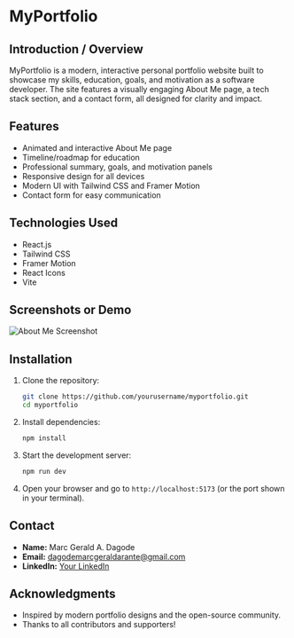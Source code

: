 # MyPortfolio

## Introduction / Overview
MyPortfolio is a modern, interactive personal portfolio website built to showcase my skills, education, goals, and motivation as a software developer. The site features a visually engaging About Me page, a tech stack section, and a contact form, all designed for clarity and impact.

## Features
- Animated and interactive About Me page
- Timeline/roadmap for education
- Professional summary, goals, and motivation panels
- Responsive design for all devices
- Modern UI with Tailwind CSS and Framer Motion
- Contact form for easy communication

## Technologies Used
- React.js
- Tailwind CSS
- Framer Motion
- React Icons
- Vite

## Screenshots or Demo
![About Me Screenshot](./assets/mengaba.png)
<!-- Add more screenshots or a link to a live demo if available -->

## Installation
1. Clone the repository:
   ```bash
   git clone https://github.com/yourusername/myportfolio.git
   cd myportfolio
   ```
2. Install dependencies:
   ```bash
   npm install
   ```
3. Start the development server:
   ```bash
   npm run dev
   ```
4. Open your browser and go to `http://localhost:5173` (or the port shown in your terminal).

## Contact
- **Name:** Marc Gerald A. Dagode
- **Email:** dagodemarcgeraldarante@gmail.com
- **LinkedIn:** [Your LinkedIn](https://www.linkedin.com/in/your-linkedin-profile)

## Acknowledgments
- Inspired by modern portfolio designs and the open-source community.
- Thanks to all contributors and supporters!
